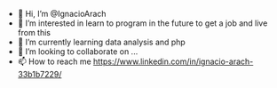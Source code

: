 - 👋 Hi, I’m @IgnacioArach
- 👀 I’m interested in  learn to program in the future to get a job and live from this
- 🌱 I’m currently learning  data analysis and php
- 💞️ I’m looking to collaborate on ...
- 📫 How to reach me  https://www.linkedin.com/in/ignacio-arach-33b1b7229/

<!---
IgnacioArach/IgnacioArach is a ✨ special ✨ repository because its `README.md` (this file) appears on your GitHub profile.
You can click the Preview link to take a look at your changes.
--->
